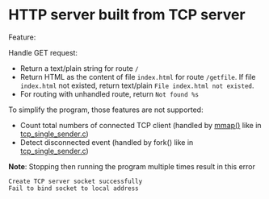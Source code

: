 # HTTP server built from TCP server

Feature:

Handle GET request:
* Return a text/plain string for route ``/``
* Return HTML as the content of file ``index.html`` for route ``/getfile``. If file ``index.html`` not existed, return text/plain ``File index.html not existed``.
* For routing with unhandled route, return ``Not found %s``

To simplify the program, those features are not supported:
* Count total numbers of connected TCP client (handled by [mmap()](https://github.com/TranPhucVinh/C/blob/master/Physical%20layer/Memory/Virtual%20memory.md#mmap) like in [tcp_single_sender.c](https://github.com/TranPhucVinh/C/blob/master/Application%20layer/TCP/tcp_single_sender.c))
* Detect disconnected event (handled by fork() like in [tcp_single_sender.c](https://github.com/TranPhucVinh/C/blob/master/Application%20layer/TCP/tcp_single_sender.c))

**Note**: Stopping then running the program multiple times result in this error

```
Create TCP server socket successfully
Fail to bind socket to local address
```

